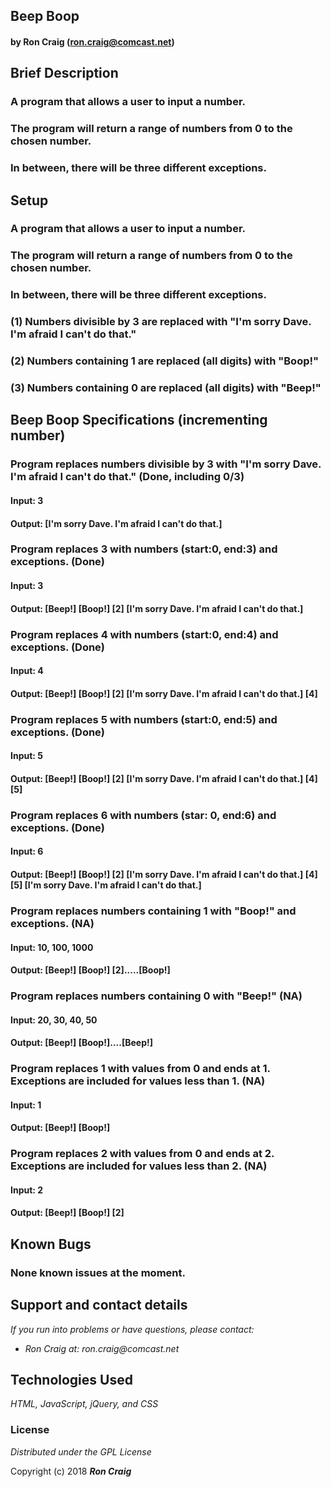 ## Beep Boop

#### by Ron Craig (ron.craig@comcast.net)

## Brief Description
### A program that allows a user to input a number.
### The program will return a range of numbers from 0 to the chosen number.
### In between, there will be three different exceptions.

## Setup
### A program that allows a user to input a number.
### The program will return a range of numbers from 0 to the chosen number.
### In between, there will be three different exceptions.
### (1) Numbers divisible by 3 are replaced with "I'm sorry Dave. I'm afraid I can't do that."
### (2) Numbers containing 1 are replaced (all digits) with "Boop!"
### (3) Numbers containing 0 are replaced (all digits) with "Beep!"

## Beep Boop Specifications (incrementing number)

### Program replaces numbers divisible by 3 with "I'm sorry Dave. I'm afraid I can't do that." (Done, including 0/3)
#### Input: 3
#### Output: [I'm sorry Dave. I'm afraid I can't do that.]

### Program replaces 3 with numbers (start:0, end:3) and exceptions. (Done)
#### Input: 3
#### Output: [Beep!] [Boop!] [2] [I'm sorry Dave. I'm afraid I can't do that.]

### Program replaces 4 with numbers (start:0, end:4) and exceptions. (Done)
#### Input: 4
#### Output: [Beep!] [Boop!] [2] [I'm sorry Dave. I'm afraid I can't do that.] [4]

### Program replaces 5 with numbers (start:0, end:5) and exceptions. (Done)
#### Input: 5
#### Output: [Beep!] [Boop!] [2] [I'm sorry Dave. I'm afraid I can't do that.] [4] [5]

### Program replaces 6 with numbers (star: 0, end:6) and exceptions. (Done)
#### Input: 6
#### Output: [Beep!] [Boop!] [2] [I'm sorry Dave. I'm afraid I can't do that.] [4] [5] [I'm sorry Dave. I'm afraid I can't do that.]

### Program replaces numbers containing 1 with "Boop!" and exceptions. (NA)
#### Input: 10, 100, 1000
#### Output: [Beep!] [Boop!] [2].....[Boop!]

### Program replaces numbers containing 0 with "Beep!" (NA)
#### Input: 20, 30, 40, 50
#### Output: [Beep!] [Boop!]....[Beep!]

### Program replaces 1 with values from 0 and ends at 1. Exceptions are included for values less than 1. (NA)
#### Input: 1
#### Output: [Beep!] [Boop!]

### Program replaces 2 with values from 0 and ends at 2. Exceptions are included for values less than 2. (NA)
#### Input: 2
#### Output: [Beep!] [Boop!] [2]


## Known Bugs
### None known issues at the moment.

## Support and contact details
_If you run into problems or have questions, please contact:_
* _Ron Craig at: ron.craig@comcast.net_

## Technologies Used
_HTML, JavaScript, jQuery, and CSS_

### License
*Distributed under the GPL License*

Copyright (c) 2018 **_Ron Craig_**
